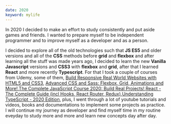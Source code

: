 ```yaml
---
date: 2020
keyword: mylife
---
```


In 2020 I decided to make an effort to study consistently and put aside games and friends. I wanted to prepare myself to be independent programmer and to improve myself as a developer and as a person.

I decided to explore all of the old technologies such that **JS ES5** and older versions and all of the **CSS** methods before **grid** and **flexbox** and after learning all the stuff was made years ago, I decided to learn the new **Vanilla Javascript** versions and **CSS3** with **flexbox** and **grid**, after that I learned **React** and more recently **Typescript**. For that I took a couple of courses from Udemy, some of them, [Build Responsive Real World Websites with HTML5 and CSS3](https://www.udemy.com/course/design-and-develop-a-killer-website-with-html5-and-css3/), [Advanced CSS and Sass: Flexbox, Grid, Animations and More!](https://www.udemy.com/course/advanced-css-and-sass/),[The Complete JavaScript Course 2020: Build Real Projects!](https://www.udemy.com/course/the-complete-javascript-course/),[React - The Complete Guide (incl Hooks, React Router, Redux)](https://www.udemy.com/course/react-the-complete-guide-incl-redux/),[Understanding TypeScript - 2020 Edition](https://www.udemy.com/course/understanding-typescript/), plus, I went through a lot of youtube tutorials and videos, books and documentations to implement some projects as practice. I will continue my journey as developer and find myself time in my routine eveyday to study more and more and learn new concepts day after day.
